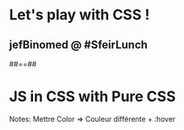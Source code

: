 <!-- .slide: class="transition text-white cadre" -->

# Let's play with CSS !

## jefBinomed @ #SfeirLunch


##==##

<!-- .slide:  -->

<div id="demo-var" class="flex-hori">
    <div id="codemirror-css">
    </div>
    <div id="pure-css">
        <h1>JS in CSS with Pure CSS</h1>
        <div id="bg1" class="bg"></div>
        <div id="bg2" class="bg"></div>
    </div>
</div>

Notes:
Mettre Color => Couleur différente + :hover


